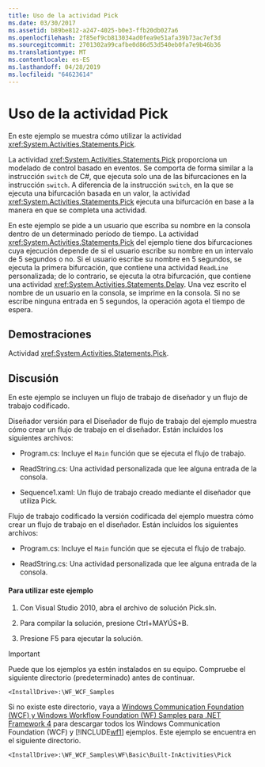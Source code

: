 ```yaml
---
title: Uso de la actividad Pick
ms.date: 03/30/2017
ms.assetid: b89be812-a247-4025-b0e3-ffb20db027a6
ms.openlocfilehash: 2f85ef9cb813034ad0fea9e51afa39b73ac7ef3d
ms.sourcegitcommit: 2701302a99cafbe0d86d53d540eb0fa7e9b46b36
ms.translationtype: MT
ms.contentlocale: es-ES
ms.lasthandoff: 04/28/2019
ms.locfileid: "64623614"
---
```

# <a name="using-the-pick-activity"></a>Uso de la actividad Pick
En este ejemplo se muestra cómo utilizar la actividad <xref:System.Activities.Statements.Pick>.

 La actividad <xref:System.Activities.Statements.Pick> proporciona un modelado de control basado en eventos. Se comporta de forma similar a la instrucción `switch` de C#, que ejecuta solo una de las bifurcaciones en la instrucción `switch`. A diferencia de la instrucción `switch`, en la que se ejecuta una bifurcación basada en un valor, la actividad <xref:System.Activities.Statements.Pick> ejecuta una bifurcación en base a la manera en que se completa una actividad.

 En este ejemplo se pide a un usuario que escriba su nombre en la consola dentro de un determinado período de tiempo. La actividad <xref:System.Activities.Statements.Pick> del ejemplo tiene dos bifurcaciones cuya ejecución depende de si el usuario escribe su nombre en un intervalo de 5 segundos o no. Si el usuario escribe su nombre en 5 segundos, se ejecuta la primera bifurcación, que contiene una actividad `ReadLine` personalizada; de lo contrario, se ejecuta la otra bifurcación, que contiene una actividad <xref:System.Activities.Statements.Delay>. Una vez escrito el nombre de un usuario en la consola, se imprime en la consola. Si no se escribe ninguna entrada en 5 segundos, la operación agota el tiempo de espera.

## <a name="demonstrates"></a>Demostraciones
 Actividad <xref:System.Activities.Statements.Pick>.

## <a name="discussion"></a>Discusión
 En este ejemplo se incluyen un flujo de trabajo de diseñador y un flujo de trabajo codificado.

 Diseñador versión para el Diseñador de flujo de trabajo del ejemplo muestra cómo crear un flujo de trabajo en el diseñador. Están incluidos los siguientes archivos:

- Program.cs: Incluye el `Main` función que se ejecuta el flujo de trabajo.

- ReadString.cs: Una actividad personalizada que lee alguna entrada de la consola.

- Sequence1.xaml: Un flujo de trabajo creado mediante el diseñador que utiliza Pick.

 Flujo de trabajo codificado la versión codificada del ejemplo muestra cómo crear un flujo de trabajo en el diseñador. Están incluidos los siguientes archivos:

- Program.cs: Incluye el `Main` función que se ejecuta el flujo de trabajo.

- ReadString.cs: Una actividad personalizada que lee alguna entrada de la consola.

#### <a name="to-use-this-sample"></a>Para utilizar este ejemplo

1. Con Visual Studio 2010, abra el archivo de solución Pick.sln.

2. Para compilar la solución, presione Ctrl+MAYÚS+B.

3. Presione F5 para ejecutar la solución.

> [!IMPORTANT]
>  Puede que los ejemplos ya estén instalados en su equipo. Compruebe el siguiente directorio (predeterminado) antes de continuar.  
>   
>  `<InstallDrive>:\WF_WCF_Samples`  
>   
>  Si no existe este directorio, vaya a [Windows Communication Foundation (WCF) y Windows Workflow Foundation (WF) Samples para .NET Framework 4](https://go.microsoft.com/fwlink/?LinkId=150780) para descargar todos los Windows Communication Foundation (WCF) y [!INCLUDE[wf1](../../../../includes/wf1-md.md)] ejemplos. Este ejemplo se encuentra en el siguiente directorio.  
>   
>  `<InstallDrive>:\WF_WCF_Samples\WF\Basic\Built-InActivities\Pick`